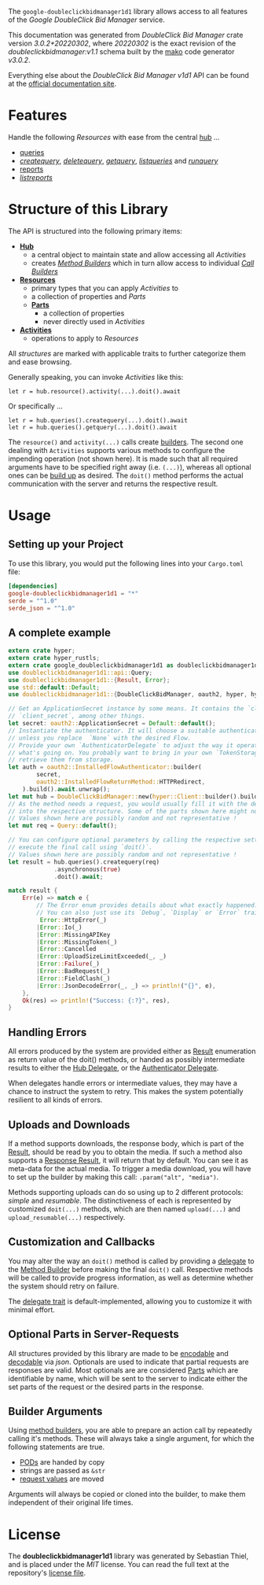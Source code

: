 <!---
DO NOT EDIT !
This file was generated automatically from 'src/mako/api/README.md.mako'
DO NOT EDIT !
-->
The `google-doubleclickbidmanager1d1` library allows access to all features of the *Google DoubleClick Bid Manager* service.

This documentation was generated from *DoubleClick Bid Manager* crate version *3.0.2+20220302*, where *20220302* is the exact revision of the *doubleclickbidmanager:v1.1* schema built by the [mako](http://www.makotemplates.org/) code generator *v3.0.2*.

Everything else about the *DoubleClick Bid Manager* *v1d1* API can be found at the
[official documentation site](https://developers.google.com/bid-manager/).
# Features

Handle the following *Resources* with ease from the central [hub](https://docs.rs/google-doubleclickbidmanager1d1/3.0.2+20220302/google_doubleclickbidmanager1d1/DoubleClickBidManager) ... 

* [queries](https://docs.rs/google-doubleclickbidmanager1d1/3.0.2+20220302/google_doubleclickbidmanager1d1/api::Query)
 * [*createquery*](https://docs.rs/google-doubleclickbidmanager1d1/3.0.2+20220302/google_doubleclickbidmanager1d1/api::QueryCreatequeryCall), [*deletequery*](https://docs.rs/google-doubleclickbidmanager1d1/3.0.2+20220302/google_doubleclickbidmanager1d1/api::QueryDeletequeryCall), [*getquery*](https://docs.rs/google-doubleclickbidmanager1d1/3.0.2+20220302/google_doubleclickbidmanager1d1/api::QueryGetqueryCall), [*listqueries*](https://docs.rs/google-doubleclickbidmanager1d1/3.0.2+20220302/google_doubleclickbidmanager1d1/api::QueryListqueryCall) and [*runquery*](https://docs.rs/google-doubleclickbidmanager1d1/3.0.2+20220302/google_doubleclickbidmanager1d1/api::QueryRunqueryCall)
* [reports](https://docs.rs/google-doubleclickbidmanager1d1/3.0.2+20220302/google_doubleclickbidmanager1d1/api::Report)
 * [*listreports*](https://docs.rs/google-doubleclickbidmanager1d1/3.0.2+20220302/google_doubleclickbidmanager1d1/api::ReportListreportCall)




# Structure of this Library

The API is structured into the following primary items:

* **[Hub](https://docs.rs/google-doubleclickbidmanager1d1/3.0.2+20220302/google_doubleclickbidmanager1d1/DoubleClickBidManager)**
    * a central object to maintain state and allow accessing all *Activities*
    * creates [*Method Builders*](https://docs.rs/google-doubleclickbidmanager1d1/3.0.2+20220302/google_doubleclickbidmanager1d1/client::MethodsBuilder) which in turn
      allow access to individual [*Call Builders*](https://docs.rs/google-doubleclickbidmanager1d1/3.0.2+20220302/google_doubleclickbidmanager1d1/client::CallBuilder)
* **[Resources](https://docs.rs/google-doubleclickbidmanager1d1/3.0.2+20220302/google_doubleclickbidmanager1d1/client::Resource)**
    * primary types that you can apply *Activities* to
    * a collection of properties and *Parts*
    * **[Parts](https://docs.rs/google-doubleclickbidmanager1d1/3.0.2+20220302/google_doubleclickbidmanager1d1/client::Part)**
        * a collection of properties
        * never directly used in *Activities*
* **[Activities](https://docs.rs/google-doubleclickbidmanager1d1/3.0.2+20220302/google_doubleclickbidmanager1d1/client::CallBuilder)**
    * operations to apply to *Resources*

All *structures* are marked with applicable traits to further categorize them and ease browsing.

Generally speaking, you can invoke *Activities* like this:

```Rust,ignore
let r = hub.resource().activity(...).doit().await
```

Or specifically ...

```ignore
let r = hub.queries().createquery(...).doit().await
let r = hub.queries().getquery(...).doit().await
```

The `resource()` and `activity(...)` calls create [builders][builder-pattern]. The second one dealing with `Activities` 
supports various methods to configure the impending operation (not shown here). It is made such that all required arguments have to be 
specified right away (i.e. `(...)`), whereas all optional ones can be [build up][builder-pattern] as desired.
The `doit()` method performs the actual communication with the server and returns the respective result.

# Usage

## Setting up your Project

To use this library, you would put the following lines into your `Cargo.toml` file:

```toml
[dependencies]
google-doubleclickbidmanager1d1 = "*"
serde = "^1.0"
serde_json = "^1.0"
```

## A complete example

```Rust
extern crate hyper;
extern crate hyper_rustls;
extern crate google_doubleclickbidmanager1d1 as doubleclickbidmanager1d1;
use doubleclickbidmanager1d1::api::Query;
use doubleclickbidmanager1d1::{Result, Error};
use std::default::Default;
use doubleclickbidmanager1d1::{DoubleClickBidManager, oauth2, hyper, hyper_rustls};

// Get an ApplicationSecret instance by some means. It contains the `client_id` and 
// `client_secret`, among other things.
let secret: oauth2::ApplicationSecret = Default::default();
// Instantiate the authenticator. It will choose a suitable authentication flow for you, 
// unless you replace  `None` with the desired Flow.
// Provide your own `AuthenticatorDelegate` to adjust the way it operates and get feedback about 
// what's going on. You probably want to bring in your own `TokenStorage` to persist tokens and
// retrieve them from storage.
let auth = oauth2::InstalledFlowAuthenticator::builder(
        secret,
        oauth2::InstalledFlowReturnMethod::HTTPRedirect,
    ).build().await.unwrap();
let mut hub = DoubleClickBidManager::new(hyper::Client::builder().build(hyper_rustls::HttpsConnector::with_native_roots().https_or_http().enable_http1().enable_http2().build()), auth);
// As the method needs a request, you would usually fill it with the desired information
// into the respective structure. Some of the parts shown here might not be applicable !
// Values shown here are possibly random and not representative !
let mut req = Query::default();

// You can configure optional parameters by calling the respective setters at will, and
// execute the final call using `doit()`.
// Values shown here are possibly random and not representative !
let result = hub.queries().createquery(req)
             .asynchronous(true)
             .doit().await;

match result {
    Err(e) => match e {
        // The Error enum provides details about what exactly happened.
        // You can also just use its `Debug`, `Display` or `Error` traits
         Error::HttpError(_)
        |Error::Io(_)
        |Error::MissingAPIKey
        |Error::MissingToken(_)
        |Error::Cancelled
        |Error::UploadSizeLimitExceeded(_, _)
        |Error::Failure(_)
        |Error::BadRequest(_)
        |Error::FieldClash(_)
        |Error::JsonDecodeError(_, _) => println!("{}", e),
    },
    Ok(res) => println!("Success: {:?}", res),
}

```
## Handling Errors

All errors produced by the system are provided either as [Result](https://docs.rs/google-doubleclickbidmanager1d1/3.0.2+20220302/google_doubleclickbidmanager1d1/client::Result) enumeration as return value of
the doit() methods, or handed as possibly intermediate results to either the 
[Hub Delegate](https://docs.rs/google-doubleclickbidmanager1d1/3.0.2+20220302/google_doubleclickbidmanager1d1/client::Delegate), or the [Authenticator Delegate](https://docs.rs/yup-oauth2/*/yup_oauth2/trait.AuthenticatorDelegate.html).

When delegates handle errors or intermediate values, they may have a chance to instruct the system to retry. This 
makes the system potentially resilient to all kinds of errors.

## Uploads and Downloads
If a method supports downloads, the response body, which is part of the [Result](https://docs.rs/google-doubleclickbidmanager1d1/3.0.2+20220302/google_doubleclickbidmanager1d1/client::Result), should be
read by you to obtain the media.
If such a method also supports a [Response Result](https://docs.rs/google-doubleclickbidmanager1d1/3.0.2+20220302/google_doubleclickbidmanager1d1/client::ResponseResult), it will return that by default.
You can see it as meta-data for the actual media. To trigger a media download, you will have to set up the builder by making
this call: `.param("alt", "media")`.

Methods supporting uploads can do so using up to 2 different protocols: 
*simple* and *resumable*. The distinctiveness of each is represented by customized 
`doit(...)` methods, which are then named `upload(...)` and `upload_resumable(...)` respectively.

## Customization and Callbacks

You may alter the way an `doit()` method is called by providing a [delegate](https://docs.rs/google-doubleclickbidmanager1d1/3.0.2+20220302/google_doubleclickbidmanager1d1/client::Delegate) to the 
[Method Builder](https://docs.rs/google-doubleclickbidmanager1d1/3.0.2+20220302/google_doubleclickbidmanager1d1/client::CallBuilder) before making the final `doit()` call. 
Respective methods will be called to provide progress information, as well as determine whether the system should 
retry on failure.

The [delegate trait](https://docs.rs/google-doubleclickbidmanager1d1/3.0.2+20220302/google_doubleclickbidmanager1d1/client::Delegate) is default-implemented, allowing you to customize it with minimal effort.

## Optional Parts in Server-Requests

All structures provided by this library are made to be [encodable](https://docs.rs/google-doubleclickbidmanager1d1/3.0.2+20220302/google_doubleclickbidmanager1d1/client::RequestValue) and 
[decodable](https://docs.rs/google-doubleclickbidmanager1d1/3.0.2+20220302/google_doubleclickbidmanager1d1/client::ResponseResult) via *json*. Optionals are used to indicate that partial requests are responses 
are valid.
Most optionals are are considered [Parts](https://docs.rs/google-doubleclickbidmanager1d1/3.0.2+20220302/google_doubleclickbidmanager1d1/client::Part) which are identifiable by name, which will be sent to 
the server to indicate either the set parts of the request or the desired parts in the response.

## Builder Arguments

Using [method builders](https://docs.rs/google-doubleclickbidmanager1d1/3.0.2+20220302/google_doubleclickbidmanager1d1/client::CallBuilder), you are able to prepare an action call by repeatedly calling it's methods.
These will always take a single argument, for which the following statements are true.

* [PODs][wiki-pod] are handed by copy
* strings are passed as `&str`
* [request values](https://docs.rs/google-doubleclickbidmanager1d1/3.0.2+20220302/google_doubleclickbidmanager1d1/client::RequestValue) are moved

Arguments will always be copied or cloned into the builder, to make them independent of their original life times.

[wiki-pod]: http://en.wikipedia.org/wiki/Plain_old_data_structure
[builder-pattern]: http://en.wikipedia.org/wiki/Builder_pattern
[google-go-api]: https://github.com/google/google-api-go-client

# License
The **doubleclickbidmanager1d1** library was generated by Sebastian Thiel, and is placed 
under the *MIT* license.
You can read the full text at the repository's [license file][repo-license].

[repo-license]: https://github.com/Byron/google-apis-rsblob/main/LICENSE.md

